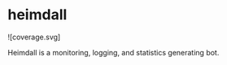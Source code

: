 heimdall
======
![coverage.svg]


Heimdall is a monitoring, logging, and statistics generating bot.
